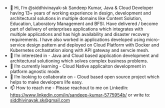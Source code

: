- 👋 Hi, I’m @siddhivinayak-sk Sandeep Kumar, Java & Cloud Developer having 13+ years of working experience in design, development and architectural solutions in multiple domains like Content Solution, Education, Laboratory Management and BFSI. Have delivered / become part of delivery of enterprises applications which integrates with multiple applications and has high availability and disaster recovery requirements. I have also worked in applications developed using micro-service design pattern and deployed on Cloud Platform with Docker and Kubernetes orchastation along with API gateway and servcie mesh.
- 👀 I’m interested in - Java and Cloud based application development and architectural solutioning which solves complex business problems.
- 🌱 I’m currently learning - Cloud Native applicaiton development in platform agnostic mode.
- 💞️ I’m looking to collaborate on - Cloud based open source project which helps to make developers life easy.
- 📫 How to reach me - Please reachout to me on LinkedIn: https://www.linkedin.com/in/sandeep-kumar-5775954b/  or write to: siddhivinayak.sk@gmail.com



<!---
siddhivinayak-sk/siddhivinayak-sk is a ✨ special ✨ repository because its `README.md` (this file) appears on your GitHub profile.
You can click the Preview link to take a look at your changes.
--->
